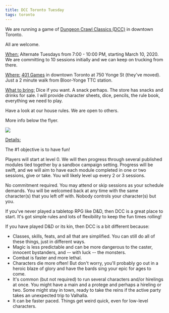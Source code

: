 ```yaml
---
title: DCC Toronto Tuesday
tags: toronto
---
```

We are running a game of <a href="https://goodman-games.com/store/dungeon-crawl-classics/">Dungeon Crawl Classics (DCC)</a> in downtown Toronto.

All are welcome.

<u>When:</u> Alternate Tuesdays from 7:00 - 10:00 PM, starting March 10, 2020. We are committing to 10 sessions initially and we can keep on trucking from there.

<u>Where:</u> <a href="https://store.401games.ca/pages/toronto-vaughan-locations-hours">401 Games</a> in downtown Toronto at 750 Yonge St (they’ve moved). Just a 2 minute walk from Bloor-Yonge TTC station.

<u>What to bring:</u> Dice if you want. A snack perhaps. The store has snacks and drinks for sale. I will provide character sheets, dice, pencils, the rule book, everything we need to play.

Have a look at our <a ref="{{ site.baseurl }}/_posts/2020-01-03-house-rules.html">house rules</a>. We are open to others.

More info below the flyer.

<img src="{{ site.baseurl }}/assets/img/sanjulian.png">

<u>Details:</u>

The #1 objective is to have fun!

Players will start at level 0. We will then progress through several published modules tied together by a sandbox campaign setting. Progress will be swift, and we will aim to have each module completed in one or two sessions, give or take. You will likely level up every 2 or 3 sessions.

No commitment required. You may attend or skip sessions as your schedule demands. You will be welcomed back at any time with the same character(s) that you left off with. Nobody controls your character(s) but you.

If you've never played a tabletop RPG like D&D, then DCC is a great place to start. It's got simple rules and lots of flexibility to keep the fun times rolling!

If you have played D&D or its kin, then DCC is a bit different because:
<ul>
<li>
Classes, skills, feats, and all that are simplified. You can still do all of these things, just in different ways.
</li>
<li>
Magic is less predictable and can be more dangerous to the caster, innocent bystanders, and -- with luck -- the monsters.
</li>
<li>
Combat is faster and more lethal. 
</li>
<li>
Characters die more often! But don't worry, you'll probably go out in a heroic blaze of glory and have the bards sing your epic for ages to come. 
</li>
<li>
It's common (but not required) to run several characters and/or hirelings at once. You might have a main and a protege and perhaps a hireling or two. Some might stay in town, ready to take the reins if the active party takes an unexpected trip to Valhalla.
</li>
<li>
It can be faster paced. Things get weird quick, even for low-level characters.
</li>
</ul>
